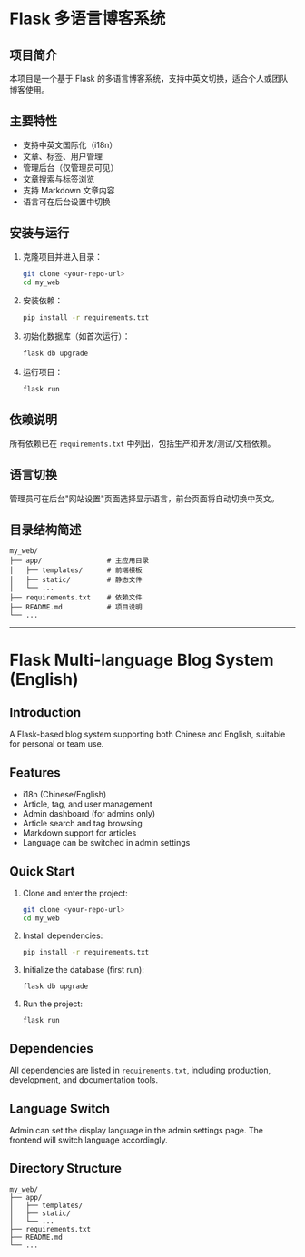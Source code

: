 # Flask 多语言博客系统

## 项目简介

本项目是一个基于 Flask 的多语言博客系统，支持中英文切换，适合个人或团队博客使用。

## 主要特性

- 支持中英文国际化（i18n）
- 文章、标签、用户管理
- 管理后台（仅管理员可见）
- 文章搜索与标签浏览
- 支持 Markdown 文章内容
- 语言可在后台设置中切换

## 安装与运行

1. 克隆项目并进入目录：
   ```bash
   git clone <your-repo-url>
   cd my_web
   ```
2. 安装依赖：
   ```bash
   pip install -r requirements.txt
   ```
3. 初始化数据库（如首次运行）：
   ```bash
   flask db upgrade
   ```
4. 运行项目：
   ```bash
   flask run
   ```

## 依赖说明

所有依赖已在 `requirements.txt` 中列出，包括生产和开发/测试/文档依赖。

## 语言切换

管理员可在后台"网站设置"页面选择显示语言，前台页面将自动切换中英文。

## 目录结构简述

```
my_web/
├── app/                # 主应用目录
│   ├── templates/      # 前端模板
│   ├── static/         # 静态文件
│   └── ...
├── requirements.txt    # 依赖文件
├── README.md           # 项目说明
└── ...
```

---

# Flask Multi-language Blog System (English)

## Introduction

A Flask-based blog system supporting both Chinese and English, suitable for personal or team use.

## Features

- i18n (Chinese/English)
- Article, tag, and user management
- Admin dashboard (for admins only)
- Article search and tag browsing
- Markdown support for articles
- Language can be switched in admin settings

## Quick Start

1. Clone and enter the project:
   ```bash
   git clone <your-repo-url>
   cd my_web
   ```
2. Install dependencies:
   ```bash
   pip install -r requirements.txt
   ```
3. Initialize the database (first run):
   ```bash
   flask db upgrade
   ```
4. Run the project:
   ```bash
   flask run
   ```

## Dependencies

All dependencies are listed in `requirements.txt`, including production, development, and documentation tools.

## Language Switch

Admin can set the display language in the admin settings page. The frontend will switch language accordingly.

## Directory Structure

```
my_web/
├── app/
│   ├── templates/
│   ├── static/
│   └── ...
├── requirements.txt
├── README.md
└── ...
```
